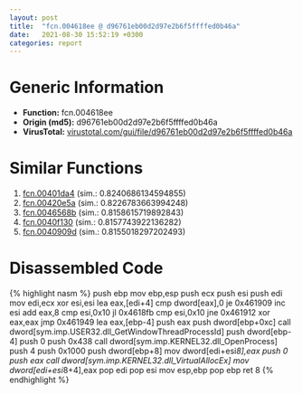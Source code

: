 ```yaml
---
layout: post
title:  "fcn.004618ee @ d96761eb00d2d97e2b6f5ffffed0b46a"
date:   2021-08-30 15:52:19 +0300
categories: report
---
```


# Generic Information
- **Function:** fcn.004618ee
- **Origin (md5):** d96761eb00d2d97e2b6f5ffffed0b46a
- **VirusTotal:** [virustotal.com/gui/file/d96761eb00d2d97e2b6f5ffffed0b46a][virustotal_ref]



# Similar Functions

1. [fcn.00401da4][similar_1_ref] (sim.: 0.8240686134594855)
2. [fcn.00420e5a][similar_2_ref] (sim.: 0.8226783663994248)
3. [fcn.0046568b][similar_3_ref] (sim.: 0.8158615719892843)
4. [fcn.0040f130][similar_4_ref] (sim.: 0.8157743922136282)
5. [fcn.0040909d][similar_5_ref] (sim.: 0.8155018297202493)


# Disassembled Code

{% highlight nasm %}
push ebp
mov ebp,esp
push ecx
push esi
push edi
mov edi,ecx
xor esi,esi
lea eax,[edi+4]
cmp dword[eax],0
je 0x461909
inc esi
add eax,8
cmp esi,0x10
jl 0x4618fb
cmp esi,0x10
jne 0x461912
xor eax,eax
jmp 0x461949
lea eax,[ebp-4]
push eax
push dword[ebp+0xc]
call dword[sym.imp.USER32.dll_GetWindowThreadProcessId]
push dword[ebp-4]
push 0
push 0x438
call dword[sym.imp.KERNEL32.dll_OpenProcess]
push 4
push 0x1000
push dword[ebp+8]
mov dword[edi+esi*8],eax
push 0
push eax
call dword[sym.imp.KERNEL32.dll_VirtualAllocEx]
mov dword[edi+esi*8+4],eax
pop edi
pop esi
mov esp,ebp
pop ebp
ret 8
{% endhighlight %}


[similar_1_ref]: /report/fcn.00401da4@1123b7aa5760238fe93045e585b8234c
[similar_2_ref]: /report/fcn.00420e5a@59aef7c08025d70f84c85db2092fc99e
[similar_3_ref]: /report/fcn.0046568b@d96761eb00d2d97e2b6f5ffffed0b46a
[similar_4_ref]: /report/fcn.0040f130@6c5b0418e4a4c57d99cda47d2717045d
[similar_5_ref]: /report/fcn.0040909d@470263fe7e7cc115b95cd041d643e3b5
[virustotal_ref]: https://www.virustotal.com/gui/file/d96761eb00d2d97e2b6f5ffffed0b46a